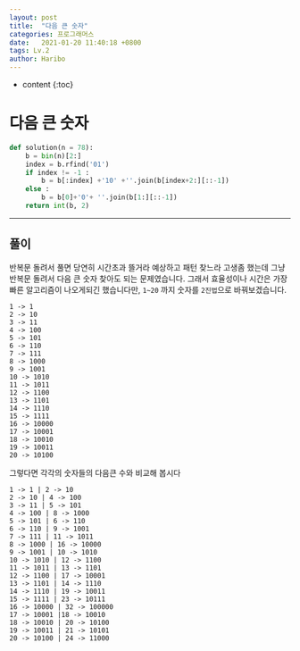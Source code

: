 ```yaml
---
layout: post
title:  "다음 큰 숫자"
categories: 프로그래머스
date:   2021-01-20 11:40:18 +0800
tags: Lv.2
author: Haribo
---
```


* content
{:toc}
# 다음 큰 숫자

```python
def solution(n = 78):
    b = bin(n)[2:]
    index = b.rfind('01')
    if index != -1 :
        b = b[:index] +'10' +''.join(b[index+2:][::-1])
    else :
        b = b[0]+'0'+ ''.join(b[1:][::-1])
    return int(b, 2)
```

---









## 풀이

반복문 돌려서 풀면 당연히 시간초과 뜰거라 예상하고 패턴 찾느라 고생좀 했는데 그냥 반복문 돌려서 다음 큰 숫자 찾아도 되는 문제였습니다. 그래서 효율성이나 시간은 가장빠른 알고리즘이 나오게되긴 했습니다만, `1~20` 까지 숫자를 `2진법`으로 바꿔보겠습니다.

```
1 -> 1
2 -> 10
3 -> 11
4 -> 100
5 -> 101
6 -> 110
7 -> 111
8 -> 1000
9 -> 1001
10 -> 1010
11 -> 1011
12 -> 1100
13 -> 1101
14 -> 1110
15 -> 1111
16 -> 10000
17 -> 10001
18 -> 10010
19 -> 10011
20 -> 10100
```

그렇다면 각각의 숫자들의 다음큰 수와 비교해 봅시다

```
1 -> 1 | 2 -> 10
2 -> 10 | 4 -> 100
3 -> 11 | 5 -> 101
4 -> 100 | 8 -> 1000
5 -> 101 | 6 -> 110
6 -> 110 | 9 -> 1001
7 -> 111 | 11 -> 1011
8 -> 1000 | 16 -> 10000
9 -> 1001 | 10 -> 1010
10 -> 1010 | 12 -> 1100
11 -> 1011 | 13 -> 1101
12 -> 1100 | 17 -> 10001
13 -> 1101 | 14 -> 1110
14 -> 1110 | 19 -> 10011
15 -> 1111 | 23 -> 10111
16 -> 10000 | 32 -> 100000
17 -> 10001 |18 -> 10010
18 -> 10010 | 20 -> 10100
19 -> 10011 | 21 -> 10101
20 -> 10100 | 24 -> 11000
```

